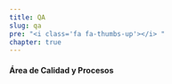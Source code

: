```yaml
---
title: QA
slug: qa
pre: "<i class='fa fa-thumbs-up'></i> "
chapter: true
---
```


#### Área de Calidad y Procesos
